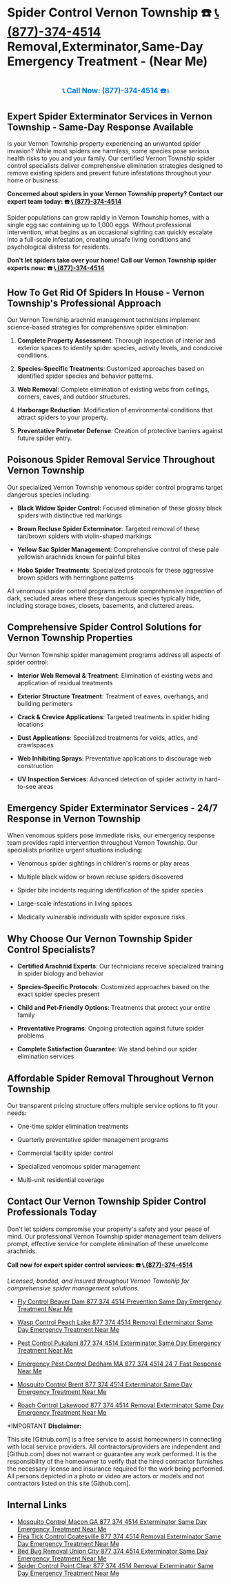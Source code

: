 # Spider Control Vernon Township ☎️ [📞 (877)-374-4514](https://pest-control-4514.netlify.app) Removal,Exterminator,Same-Day Emergency Treatment - (Near Me)
# 

<p align="center" style="font-size: 1.2em; font-weight: bold; margin: 20px 0;">
  <a href="https://pest-control-4514.netlify.app" target="_blank" style="color: #007BFF; text-decoration: none;">📞 Call Now: (877)-374-4514 ☎️💧</a>
</p>

## Expert Spider Exterminator Services in Vernon Township - Same-Day Response Available

Is your Vernon Township property experiencing an unwanted spider invasion? While most spiders are harmless, some species pose serious health risks to you and your family. Our certified Vernon Township spider control specialists deliver comprehensive elimination strategies designed to remove existing spiders and prevent future infestations throughout your home or business.

**Concerned about spiders in your Vernon Township property? Contact our expert team today: ☎️ [📞 (877)-374-4514](https://pest-control-4514.netlify.app)**

Spider populations can grow rapidly in Vernon Township homes, with a single egg sac containing up to 1,000 eggs. Without professional intervention, what begins as an occasional sighting can quickly escalate into a full-scale infestation, creating unsafe living conditions and psychological distress for residents.

**Don't let spiders take over your home! Call our Vernon Township spider experts now: ☎️ [📞 (877)-374-4514](https://pest-control-4514.netlify.app)**

## How To Get Rid Of Spiders In House - Vernon Township's Professional Approach

Our Vernon Township arachnid management technicians implement science-based strategies for comprehensive spider elimination:

1. **Complete Property Assessment**: Thorough inspection of interior and exterior spaces to identify spider species, activity levels, and conducive conditions.

2. **Species-Specific Treatments**: Customized approaches based on identified spider species and behavior patterns.

3. **Web Removal**: Complete elimination of existing webs from ceilings, corners, eaves, and outdoor structures.

4. **Harborage Reduction**: Modification of environmental conditions that attract spiders to your property.

5. **Preventative Perimeter Defense**: Creation of protective barriers against future spider entry.

## Poisonous Spider Removal Service Throughout Vernon Township

Our specialized Vernon Township venomous spider control programs target dangerous species including:

- **Black Widow Spider Control**: Focused elimination of these glossy black spiders with distinctive red markings

- **Brown Recluse Spider Exterminator**: Targeted removal of these tan/brown spiders with violin-shaped markings

- **Yellow Sac Spider Management**: Comprehensive control of these pale yellowish arachnids known for painful bites

- **Hobo Spider Treatments**: Specialized protocols for these aggressive brown spiders with herringbone patterns

All venomous spider control programs include comprehensive inspection of dark, secluded areas where these dangerous species typically hide, including storage boxes, closets, basements, and cluttered areas.

## Comprehensive Spider Control Solutions for Vernon Township Properties

Our Vernon Township spider management programs address all aspects of spider control:

- **Interior Web Removal & Treatment**: Elimination of existing webs and application of residual treatments

- **Exterior Structure Treatment**: Treatment of eaves, overhangs, and building perimeters

- **Crack & Crevice Applications**: Targeted treatments in spider hiding locations

- **Dust Applications**: Specialized treatments for voids, attics, and crawlspaces

- **Web Inhibiting Sprays**: Preventative applications to discourage web construction

- **UV Inspection Services**: Advanced detection of spider activity in hard-to-see areas

## Emergency Spider Exterminator Services - 24/7 Response in Vernon Township

When venomous spiders pose immediate risks, our emergency response team provides rapid intervention throughout Vernon Township. Our specialists prioritize urgent situations including:

- Venomous spider sightings in children's rooms or play areas

- Multiple black widow or brown recluse spiders discovered

- Spider bite incidents requiring identification of the spider species

- Large-scale infestations in living spaces

- Medically vulnerable individuals with spider exposure risks

## Why Choose Our Vernon Township Spider Control Specialists?

- **Certified Arachnid Experts**: Our technicians receive specialized training in spider biology and behavior

- **Species-Specific Protocols**: Customized approaches based on the exact spider species present

- **Child and Pet-Friendly Options**: Treatments that protect your entire family

- **Preventative Programs**: Ongoing protection against future spider problems

- **Complete Satisfaction Guarantee**: We stand behind our spider elimination services

## Affordable Spider Removal Throughout Vernon Township

Our transparent pricing structure offers multiple service options to fit your needs:

- One-time spider elimination treatments

- Quarterly preventative spider management programs

- Commercial facility spider control

- Specialized venomous spider management

- Multi-unit residential coverage

## Contact Our Vernon Township Spider Control Professionals Today

Don't let spiders compromise your property's safety and your peace of mind. Our professional Vernon Township spider management team delivers prompt, effective service for complete elimination of these unwelcome arachnids.

**Call now for expert spider control services: ☎️ [📞 (877)-374-4514](https://pest-control-4514.netlify.app)**

*Licensed, bonded, and insured throughout Vernon Township for comprehensive spider management solutions.*


- [Fly Control Beaver Dam 877 374 4514 Prevention Same Day Emergency Treatment Near Me](https://github.com/allyoucaneatsushiin/pest-control/blob/main/Fly-Control-Beaver-Dam-877-374-4514-Prevention-Same-Day-Emergency-Treatment-Near-Me.md)
- [Wasp Control Peach Lake 877 374 4514 Removal Exterminator Same Day Emergency Treatment Near Me](https://github.com/allyoucaneatsushiin/pest-control/blob/main/Wasp-Control-Peach-Lake-877-374-4514-Removal-Exterminator-Same-Day-Emergency-Treatment-Near-Me.md)
- [Pest Control Pukalani 877 374 4514 Exterminator Same Day Emergency Treatment Near Me](https://github.com/allyoucaneatsushiin/pest-control/blob/main/Pest-Control-Pukalani-877-374-4514-Exterminator-Same-Day-Emergency-Treatment-Near-Me.md)


- [Emergency Pest Control Dedham MA 877 374 4514 24 7 Fast Response Near Me](https://github.com/allyoucaneatsushiin/pest-control/blob/main/Emergency-Pest-Control-Dedham-MA-877-374-4514-24-7-Fast-Response-Near-Me.md)
- [Mosquito Control Brent 877 374 4514 Exterminator Same Day Emergency Treatment Near Me](https://github.com/allyoucaneatsushiin/pest-control/blob/main/Mosquito-Control-Brent-877-374-4514-Exterminator-Same-Day-Emergency-Treatment-Near-Me.md)
- [Roach Control Lakewood 877 374 4514 Removal Exterminator Same Day Emergency Treatment Near Me](https://github.com/allyoucaneatsushiin/pest-control/blob/main/Roach-Control-Lakewood-877-374-4514-Removal-Exterminator-Same-Day-Emergency-Treatment-Near-Me.md)


*IMPORTANT **Disclaimer:**  

This site [Github.com] is a free service to assist homeowners in connecting with local service providers. All contractors/providers are independent and [Github.com] does not warrant or guarantee any work performed. It is the responsibility of the homeowner to verify that the hired contractor furnishes the necessary license and insurance required for the work being performed. All persons depicted in a photo or video are actors or models and not contractors listed on this site [Github.com].


## Internal Links
- [Mosquito Control Macon GA 877 374 4514 Exterminator Same Day Emergency Treatment Near Me](https://github.com/allyoucaneatsushiin/pest-control/blob/main/Mosquito-Control-Macon-GA-877-374-4514-Exterminator-Same-Day-Emergency-Treatment-Near-Me.md)
- [Flea Tick Control Coatesville 877 374 4514 Removal Exterminator Same Day Emergency Treatment Near Me](https://github.com/allyoucaneatsushiin/pest-control/blob/main/Flea-Tick-Control-Coatesville-877-374-4514-Removal-Exterminator-Same-Day-Emergency-Treatment-Near-Me.md)
- [Bed Bug Removal Union City 877 374 4514 Exterminator Same Day Emergency Treatment Near Me](https://github.com/allyoucaneatsushiin/pest-control/blob/main/Bed-Bug-Removal-Union-City-877-374-4514-Exterminator-Same-Day-Emergency-Treatment-Near-Me.md)
- [Spider Control Point Clear 877 374 4514 Removal Exterminator Same Day Emergency Treatment Near Me](https://github.com/allyoucaneatsushiin/pest-control/blob/main/Spider-Control-Point-Clear-877-374-4514-Removal-Exterminator-Same-Day-Emergency-Treatment-Near-Me.md)
